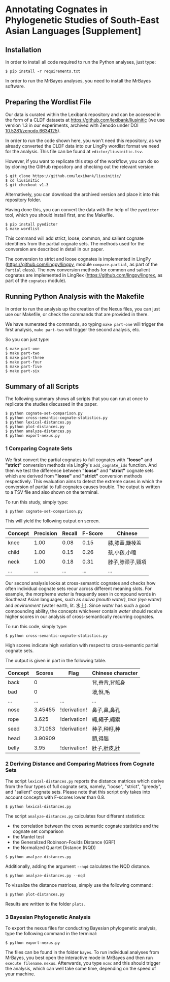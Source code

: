 # Annotating Cognates in Phylogenetic Studies of South-East Asian Languages [Supplement]

## Installation

In order to install all code required to run the Python analyses, just type:

```
$ pip install -r requirements.txt
```

In order to run the MrBayes analyses, you need to install the MrBayes software.

## Preparing the Wordlist File

Our data is curated within the Lexibank repository and can be accessed in the form of a CLDF datasets at https://github.com/lexibank/liusinitic (we use version 1.3 in our experiments, archived with Zenodo under DOI [10.5281/zenodo.6634125](https://doi.org/10.5281/zenodo.6637640)).

In order to run the code shown here, you won't need this repository, as we already converted the CLDF data into our LingPy wordlist format we need for the analysis. This file can be found at `edictor/liusinitic.tsv`. 

However, if you want to replicate this step of the workflow, you can do so by cloning the GitHub repository and checking out the relevant version:

```
$ git clone https://github.com/lexibank/liusinitic/
$ cd liusinitic
$ git checkout v1.3
```

Alternatively, you can download the archived version and place it into this repository folder.

Having done this, you can convert the data with the help of the `pyedictor` tool, which you should install first, and the Makefile.

```
$ pip install pyedictor
$ make wordlist
```

This command will add strict, loose, common, and salient cognate identifiers from the partial cognate sets. The methods used for the conversion are described in detail in our paper. 

The conversion to strict and loose cognates is implemented in LingPy (https://github.com/lingpy/lingpy, module `compare.partial`, as part of the `Partial` class). The new conversion methods for common and salient cognates are implemented in LingRex (https://github.com/lingpy/lingrex, as part of the `cognates` module).

## Running Python Analysis with the Makefile

In order to run the analysis up the creation of the Nexus files, you can just use our Makefile, or check the commands that are provided in there.

We have numerated the commands, so typing `make part-one` will trigger the first analysis, `make part-two` will trigger the second analysis, etc.

So you can just type:

```
$ make part-one
$ make part-two
$ make part-three
$ make part-four
$ make part-five
$ make part-six
```

## Summary of all Scripts

The following summary shows all scripts that you can run at once to replicate the studies discussed in the paper.

```
$ python cognate-set-comparison.py
$ python cross-semantic-cognate-statistics.py
$ python lexical-distances.py
$ python plot-distances.py
$ python analyze-distances.py
$ python export-nexus.py
```



### 1 Comparing Cognate Sets

We first convert the partial cognates to full cognates with **"loose"** and
**"strict"** conversion methods via LingPy's `add_cognate_ids` function. And
then we test the difference between  **"loose"** and **"strict"**
cognate sets which are derived from **"loose"** and **"strict"** conversion
methods respectively. This evaluation aims to detect the extreme cases in
which the conversion of partial to full cognates causes trouble. The output is written to a TSV file and also shown on the terminal. 

To run this study, simply type:

```
$ python cognate-set-comparison.py
```
This will yield the following output on screen.

| Concept  | Precision | Recall   | F-Score | Chinese       | 
| -------- | --------- | -------- |-------- |-------------  |
|  knee    |    1.00   |  0.08    |  0.15   |膝,膝蓋,簸棱盖  |
|  child   |    1.00   |  0.15    |  0.26   |孩,小孩,小嘎    | 
|  neck    |    1.00   |  0.18    |  0.31   |脖子,脖颈子,頸項| 
|   ...    |    ...    |   ...    |  ...    |        ...    |

Our second analysis looks at cross-semantic cognates and checks how often
individual cognate sets recur across different meaning slots.
For example, the morpheme *water* is
frequently seen in compound words in Southeast Asian languages, such as *saliva
(mouth water)*, *tear (eye water)* and *environment* (water earth, lit. 水土).
Since *water* has such a good compounding ability, the concepts whichever
contain *water* should receive higher scores in our analysis of cross-semantically recurring cognates.

To run this code, simply type:

```
$ python cross-semantic-cognate-statistics.py
```

High scores indicate high variation with respect to cross-semantic partial cognate sets.

The output is given in part in the following table.

| Concept  | Scores   | Flag     | Chinese character| 
| -------- | -------- | -------- | ---------------- |
| back     | 0        |          | 背,脊背,背骶身    |
| bad      | 0        |          | 壞,恘,毛         |
| ...      | ...      | ...      |  ...             |
| nose     | 3.45455  | !derivation! | 鼻子,鼻,鼻孔  |
| rope     | 3.625    | !derivation! | 繩,繩子,繩索   |
| seed     | 3.71053  | !derivation! | 种子,种籽,种   |
| head     | 3.90909  |          |    頭,得腦        |
| belly    | 3.95     | !derivation! |  肚子,肚皮,肚  |

### 2 Deriving Distance and Comparing Matrices from Cognate Sets

The script `lexical-distances.py` reports the distance matrices which derive
from the four types of full cognate sets, namely, "loose", "strict", "greedy",
and "salient" cognate sets. Please note that this script only takes into
account concepts with F-scores lower than 0.8.

```
$ python lexical-distances.py 
```

The script `analyze-distances.py` calculates four different statistics:
* the correlation between the cross semantic cognate statistics and the cognate set comparison
* the Mantel test
* the Generalized Robinson-Foulds Distance (GRF)
* the Normalized Quartet Distance (NQD)

```
$ python analyze-distances.py 
```

Additionally, adding the argument `--nqd` calculates the NQD distance.

```
$ python analyze-distances.py --nqd
```

To visualize the distance matrices, simply use the following command:

```
$ python plot-distances.py
```

Results are written to the folder `plots`.

### 3 Bayesian Phylogenetic Analysis

To export the nexus files for conducting Bayesian phylogenetic analysis, type the following command in the terminal:

```
$ python export-nexus.py
```

The files can be found in the folder `bayes`. To run individual analyses from MrBayes, you best open the interactive mode in MrBayes and then run `execute filename.nexus`. Afterwards, you type `mcmc` and this should trigger the analysis, which can well take some time, depending on the speed of your machine.
 
